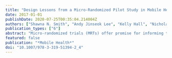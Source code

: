 ```yaml
---
title: "Design Lessons from a Micro-Randomized Pilot Study in Mobile Health"
date: 2017-01-01
publishDate: 2020-07-25T00:35:04.214004Z
authors: ["Shawna N. Smith", "Andy Jinseok Lee", "Kelly Hall", "Nicholas J. Seewald", "Audrey Boruvka", "Susan A. Murphy", "Predrag Klasnja"]
publication_types: ["6"]
abstract: "Micro-randomized trials (MRTs) offer promise for informing the development of effective mobile just-in-time adaptive interventions (JITAIs) intended to support individuals' health behavior change, but both their novelty and the novelty of JITAIs introduces new problems in implementation. An understanding of the practical challenges unique to rolling out MRTs and JITAIs is a prerequisite to valid empirical tests of such interventions. In this chapter, we relay lessons learned from the first MRT pilot study of HeartSteps, a JITAI intended to encourage sedentary adults to increase their physical activity by sending contextually-relevant, actionable activity suggestions and by supporting activity planning for the following day. This chapter outlines the lessons our study team learned from the HeartSteps pilot across four domains: (1) study recruitment and retention; (2) technical challenges in architecting a just-in-time adaptive intervention; (3) considerations of treatment delivery unique to JITAIs and MRTs; and (4) participant usage of and reflections on the HeartSteps study."
featured: false
publication: "*Mobile Health*"
doi: "10.1007/978-3-319-51394-2_4"
---
```


